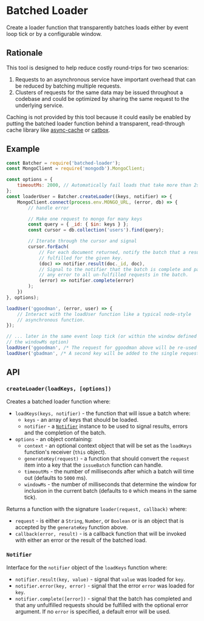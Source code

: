 # Batched Loader

Create a loader function that transparently batches loads either by event loop tick or by a configurable window.

## Rationale

This tool is designed to help reduce costly round-trips for two scenarios:

1. Requests to an asynchronous service have important overhead that can be reduced by batching multiple requests.
2. Clusters of requests for the same data may be issued throughout a codebase and could be optimized by sharing the same request to the underlying service.

Caching is not provided by this tool because it could easily be enabled by putting the batched loader function behind a transparent, read-through cache library like [async-cache](https://www.npmjs.com/package/async-cache) or [catbox](https://www.npmjs.com/package/catbox).

## Example

```js
const Batcher = require('batched-loader');
const MongoClient = require('mongodb').MongoClient;

const options = {
    timeoutMs: 2000, // Automatically fail loads that take more than 2s
};
const loaderUser = Batcher.createLoader((keys, notifier) => {
    MongoClient.connect(process.env.MONGO_URL, (error, db) => {
        // handle error

        // Make one request to mongo for many keys
        const query = { _id: { $in: keys } };
        const cursor = db.collection('users').find(query);

        // Iterate through the cursor and signal
        cursor.forEach(
            // For each document returned, notify the batch that a result was
            // fulfilled for the given key.
            (doc) => notifier.result(doc._id, doc),
            // Signal to the notifier that the batch is complete and pass along
            // any error to all un-fulfilled requests in the batch.
            (error) => notifier.complete(error)
        );
    })
}, options);

loadUser('ggoodman', (error, user) => {
    // Interact with the loadUser function like a typical node-style
    // asynchronous function.
});

// ... later in the same event loop tick (or within the window defined by
// the windowMs option)
loadUser('ggoodman', /* The request for ggoodman above will be re-used */);
loadUser('gbadman', /* A second key will be added to the single request batch */);
```

## API

### `createLoader(loadKeys, [options])`

Creates a batched loader function where:

- `loadKeys(keys, notifier)` - the function that will issue a batch where:
    - `keys` - an array of keys that should be loaded.
    - `notifier` - a [`Notifier`](#notifier) instance to be used to signal results, errors and the completion of the batch.
- `options` - an object containing:
    - `context` - an optional context object that will be set as the `loadKeys` function's receiver (`this` object).
    - `generateKey(request)` - a function that should convert the `request` item into a key that the `issueBatch` function can handle.
    - `timeoutMs` - the number of milliseconds after which a batch will time out (defaults to `5000` ms).
    - `windowMs` - the number of milliseconds that determine the window for inclusion in the current batch (defaults to `0` which means in the same tick).

Returns a function with the signature `loader(request, callback)` where:

- `request` - is either a `String`, `Number`, or `Boolean` or is an object that is accepted by the `generateKey` function above.
- `callback(error, result)` - is a callback function that will be invoked with either an error or the result of the batched load.

### `Notifier`

Interface for the `notifier` object of the `loadKeys` function where:

- `notifier.result(key, value)` - signal that `value` was loaded for `key`.
- `notifier.error(key, error)` - signal that the error `error` was loaded for `key`.
- `notifier.complete([error])` - signal that the batch has completed and that any unfulfilled requests should be fulfilled with the optional error argument. If no `error` is specified, a default error will be used.